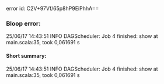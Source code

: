 error id: C2V+97Vf/65p8hP9EiPhhA==
### Bloop error:

25/06/17 14:43:51 INFO DAGScheduler: Job 4 finished: show at main.scala:35, took 0,061691 s
#### Short summary: 

25/06/17 14:43:51 INFO DAGScheduler: Job 4 finished: show at main.scala:35, took 0,061691 s